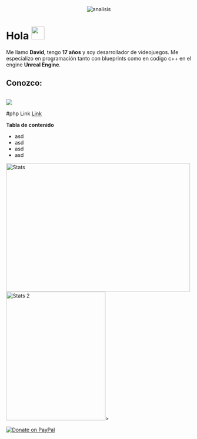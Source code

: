 <div align="center"> 
<img align="center" alt="analisis" src=https://github.com/zLowy/zLowy/blob/main/Animated%20Cyber%20Monday%20Facebook%20Event%20Cover%20(2).gif?raw=true>
</div>


<h1> Hola <img src="https://media.giphy.com/media/hvRJCLFzcasrR4ia7z/giphy.gif" width="35px"></h1>

Me llamo **David**, tengo **17 años** y soy desarrollador de videojuegos. Me especializo en programación tanto con blueprints como en codigo c++ en el engine **Unreal Engine**.

## Conozco:
<code><a> <a href="https://www.vectorlogo.zone/logos/blueprintsys/blueprintsys-ar21.svgf="><img src="https://www.vectorlogo.zone/logos/blueprintsys/blueprintsys-ar21.svg"></a></a></code>

#php Link [Link](https://discord.gg/test)



**Tabla de contenido**

- asd
- asd
- asd
- asd

<div class="container" alsign="center">
<img height="350" width="500" src="https://github-readme-stats.vercel.app/api?username=zLowy&show_icons=true&theme=tokyonight" alt="Stats"> 
<a><img height="350" width="270" src="https://github-readme-stats.vercel.app/api/top-langs/?username=zLowy&langs_count=8&theme=tokyonight" alt="Stats 2"</a>>
</div>
  

  
[![Donate on PayPal](https://img.shields.io/badge/--paypal?label=PayPal&logo=PayPal&style=social)](https://www.paypal.com/paypalme/zlowygames)
